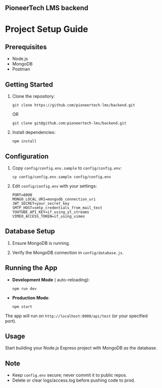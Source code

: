## PioneerTech LMS backend

# Project Setup Guide

## Prerequisites

- Node.js
- MongoDB
- Postman


## Getting Started

1. Clone the repository:

   ```
   git clone https://github.com/pioneertech-lms/backend.git
   ```
   OR
   ```
   git clone git@github.com:pioneertech-lms/backend.git
   ```
   

3. Install dependencies:

   ```
   npm install
   ```

## Configuration

1. Copy `config/config.env.sample` to `config/config.env`:

   ```
   cp config/config.env.sample config/config.env
   ```

2. Edit `config/config.env` with your settings:

   ```
   PORT=8000
   MONGO_LOCAL_URI=mongodb_connection_uri
   JWT_SECRET=your_secret_key
   SMTP_HOST=smtp_credentials_from_mail_test
   YOUTUBE_API_KEY=if_using_yt_streams
   VIMEO_ACCESS_TOKEN=if_using_vimeo
   ```

## Database Setup

1. Ensure MongoDB is running.

2. Verify the MongoDB connection in `config/database.js`.

## Running the App

- **Development Mode** ( auto-reloading):

   ```
   npm run dev
   ```

- **Production Mode**:

   ```
   npm start
   ```

The app will run on `http://localhost:8000/api/test` (or your specified port).

## Usage

Start building your Node.js Express project with MongoDB as the database.

## Note

- Keep `config.env` secure; never commit it to public repos.
- Delete or clear logs/access.log before pushing code to prod.
